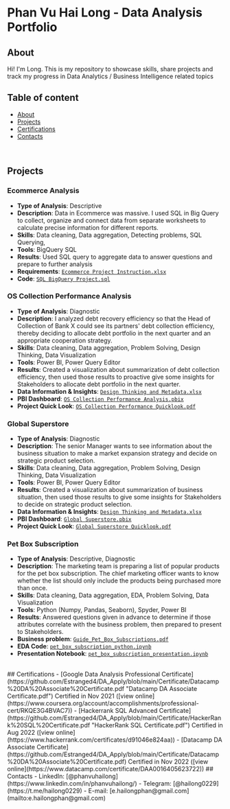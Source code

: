 # Phan Vu Hai Long - Data Analysis Portfolio

## About
Hi! I'm Long. This is my repository to showcase skills, share projects and track my progress in Data Analytics / Business Intelligence related topics
<br>

## Table of content
- [About](#about)
- [Projects](#Projects)
- [Certifications](#Certifications)
- [Contacts](#Contacts)
<br>

## Projects
### Ecommerce Analysis
- **Type of Analysis**: Descriptive
- **Description**: Data in Ecommerce was massive. I used SQL in Big Query to collect, organize and connect data from separate worksheets to calculate precise information for different reports.
- **Skills**: Data cleaning, Data aggregation, Detecting problems, SQL Querying, 
- **Tools**: BigQuery SQL
- **Results**: Used SQL query to aggregate data to answer questions and prepare to further analysis
- **Requirements**: [`Ecommerce Project Instruction.xlsx`](https://github.com/Estranged4/DA_Apply/blob/main/1.%20SQL%20Big%20Query%20-%20Ecommerce/Ecommerce%20Project%20Instruction.xlsx)
- **Code**:  [`SQL BigQuery Project.sql`](https://github.com/Estranged4/DA_Apply/blob/main/1.%20SQL%20Big%20Query%20-%20Ecommerce/SQL%20Big%20Query%20Project.sql)

### OS Collection Performance Analysis
- **Type of Analysis**: Diagnostic
- **Description**: I analyzed debt recovery efficiency so that the Head of Collection of Bank X could see its partners' debt collection efficiency, thereby deciding to allocate debt portfolio in the next quarter and an appropriate cooperation strategy.
- **Skills**: Data cleaning, Data aggregation, Problem Solving, Design Thinking, Data Visualization
- **Tools**: Power BI, Power Query Editor
- **Results**: Created a visualization about summarization of debt collection efficiency, then used those results to proactive give some insights for Stakeholders to allocate debt portfolio in the next quarter.
- **Data Information & Insights**: [`Design Thinking and Metadata.xlsx`](https://github.com/Estranged4/DA_Apply/blob/main/2.%20Power%20BI%20-%20OS%20Collection%20Performance%20Analysis/Design%20Thinking%20and%20Metadata.xlsx)
- **PBI Dashboard**: [`OS Collection Performance Analysis.pbix`](https://github.com/Estranged4/DA_Apply/blob/main/2.%20Power%20BI%20-%20OS%20Collection%20Performance%20Analysis/OS%20Collection%20Performance%20Analysis.pbix )
- **Project Quick Look**: [`OS Collection Performance Quicklook.pdf`](https://github.com/Estranged4/DA_Apply/blob/main/2.%20Power%20BI%20-%20OS%20Collection%20Performance%20Analysis/OS%20Collection%20Performance%20Quicklook.pdf)

### Global Superstore
- **Type of Analysis**: Diagnostic
- **Description**: The senior Manager wants to see information about the business situation to make a market expansion strategy and decide on strategic product selection.
- **Skills**: Data cleaning, Data aggregation, Problem Solving, Design Thinking, Data Visualization
- **Tools**: Power BI, Power Query Editor
- **Results**: Created a visualization about summarization of business situation, then used those results to give some insights for Stakeholders to decide on strategic product selection.
- **Data Information & Insights**: [`Design Thinking and Metadata.xlsx`](https://github.com/Estranged4/DA_Apply/blob/main/3.%20Power%20BI%20-%20Global%20Superstore/Design%20thinking%20and%20Metadata.xlsx)
- **PBI Dashboard**: [`Global Superstore.pbix`](https://github.com/Estranged4/DA_Apply/blob/main/3.%20Power%20BI%20-%20Global%20Superstore/Global%20Superstore.pbix )
- **Project Quick Look**: [`Global Superstore Quicklook.pdf`](https://github.com/Estranged4/DA_Apply/blob/main/3.%20Power%20BI%20-%20Global%20Superstore/Global%20Superstore%20Quicklook.pdf)

### Pet Box Subscription
- **Type of Analysis**: Descriptive, Diagnostic
- **Description**: The marketing team is preparing a list of popular products for the pet box subscription. The chief marketing officer wants to know whether the list should only include the products being purchased more than once.
- **Skills**: Data cleaning, Data aggregation, EDA, Problem Solving, Data Visualization
- **Tools**:  Python (Numpy, Pandas, Seaborn), Spyder, Power BI
- **Results**: Answered questions given in advance to determine if those attributes correlate with the business problem, then prepared to present to Stakeholders.
- **Business problem**: [`Guide_Pet_Box_Subscriptions.pdf`](https://github.com/Estranged4/DA_Apply/blob/main/4.%20Python%20-%20Pet%20Box%20Subscription/Guide_Pet_Box_Subscriptions.pdf "Guide_Pet_Box_Subscriptions.pdf")
- **EDA Code**: [`pet_box_subscription_python.ipynb`](https://github.com/Estranged4/DA_Apply/blob/main/4.%20Python%20-%20Pet%20Box%20Subscription/pet_box_subscription_python.ipynb "pet_box_subscription_python.ipynb")
- **Presentation Notebook**: [`pet_box_subscription_presentation.ipynb`](https://github.com/Estranged4/DA_Apply/blob/main/4.%20Python%20-%20Pet%20Box%20Subscription/pet_box_subscription_presentation.ipynb "pet_box_subscription_presentation.ipynb")
<br>
## Certifications
- [Google Data Analysis Professional Certificate](https://github.com/Estranged4/DA_Apply/blob/main/Certificate/Datacamp%20DA%20Associate%20Certificate.pdf "Datacamp DA Associate Certificate.pdf")  
	Certified in Nov 2021 ([view online](https://www.coursera.org/account/accomplishments/professional-cert/RKQE3G4BVAC7))
- [Hackerrank SQL Advanced Certificate](https://github.com/Estranged4/DA_Apply/blob/main/Certificate/HackerRank%20SQL%20Certificate.pdf "HackerRank SQL Certificate.pdf") 
	Certified in Aug 2022 ([view online](https://www.hackerrank.com/certificates/d91046e824aa))
- [Datacamp DA Associate Certificate](https://github.com/Estranged4/DA_Apply/blob/main/Certificate/Datacamp%20DA%20Associate%20Certificate.pdf) 
	Certified in Nov 2022 ([view online](https://www.datacamp.com/certificate/DAA0016405623722))
## Contacts
-   LinkedIn:  [@phanvuhailong](https://www.linkedin.com/in/phanvuhailong/)
-   Telegram:  [@hailong0229](https://t.me/hailong0229)
-   E-mail:  [e.hailongphan@gmail.com](mailto:e.hailongphan@gmail.com)
